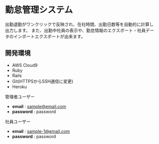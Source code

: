 # 勤怠管理システム
出勤退勤がワンクリックで反映され、在社時間、出勤日数等を自動的に計算し出力します。
また、出勤中社員の表示や、勤怠情報のエクスポート・社員データのインポートエクスポートが出来ます。

## 開発環境

* AWS Cloud9
* Ruby
* Rails
* Git(HTTPSからSSH通信に変更)
* Heroku

管理者ユーザー
* **email** : sample@email.com
* **password** : password

社員ユーザー
* **email** : sample-1@email.com
* **password** : password
